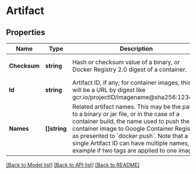 # Artifact

## Properties
Name | Type | Description | Notes
------------ | ------------- | ------------- | -------------
**Checksum** | **string** | Hash or checksum value of a binary, or Docker Registry 2.0 digest of a container. | [optional] [default to null]
**Id** | **string** | Artifact ID, if any; for container images, this will be a URL by digest like gcr.io/projectID/imagename@sha256:123456 | [optional] [default to null]
**Names** | **[]string** | Related artifact names. This may be the path to a binary or jar file, or in the case of a container build, the name used to push the container image to Google Container Registry, as presented to &#x60;docker push&#x60;. Note that a single Artifact ID can have multiple names, for example if two tags are applied to one image. | [optional] [default to null]

[[Back to Model list]](../README.md#documentation-for-models) [[Back to API list]](../README.md#documentation-for-api-endpoints) [[Back to README]](../README.md)


